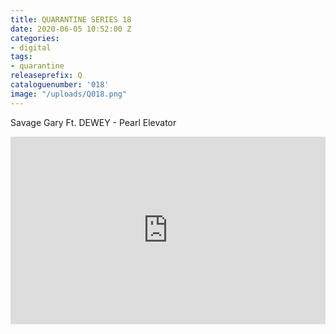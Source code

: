 ```yaml
---
title: QUARANTINE SERIES 18
date: 2020-06-05 10:52:00 Z
categories:
- digital
tags:
- quarantine
releaseprefix: Q
cataloguenumber: '018'
image: "/uploads/Q018.png"
---
```


Savage Gary Ft. DEWEY - Pearl Elevator

<iframe width="100%" height="300" scrolling="no" frameborder="no" allow="autoplay" src="https://w.soundcloud.com/player/?url=https%3A//api.soundcloud.com/tracks/847176853&color=%23ff5500&auto_play=false&hide_related=false&show_comments=true&show_user=true&show_reposts=false&show_teaser=true&visual=true"></iframe>
